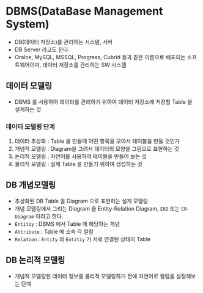 # DBMS(DataBase Management System)

- DB(데이터 저장소)를 관리하는 시스템, 서버
- DB Server 라고도 한다.
- Oralce, MySQL, MSSQL, Progress, Cubrid 등과 같은 이름으로 배포되는 소프트웨어이며, 데이터 저장소를 관리하는 SW 시스템

## 데이터 모델링

- DBMS 를 사용하여 데이터를 관리하기 위하여 데이터 저장소에 저장할 Table 을 설계하는 것

### 데이터 모델링 단계

1. 데이터 추상화 : Table 을 만들때 어떤 항목을 모아서 테이블을 만들 것인가
2. 개념적 모델링 : Diagram을 그려서 데이터의 모양을 그림으로 표현하는 것
3. 논리적 모델링 : 자연어를 사용하여 테이블을 만들어 보는 것
4. 물리적 모델링 : 실제 Table 을 만들기 위하여 생성하는 것

## DB 개념모델링

- 추상화된 DB Table 을 Diagram 으로 표현하는 설계 모델링
- 개념 모델링에서 그리는 Diagram 을 Entity-Relation Diagram, `ERD` 또는 `ER-Diagram` 이라고 한다.
- `Entitiy` : DBMS 에서 Table 에 해당하는 개념
- `Attribute` : Table 에 소속 각 컬럼
- `Relation` : `Entity` 와 `Entitiy` 가 서로 연결된 상태의 Table

## DB 논리적 모델링

- 개념적 모델링된 데이터 정보를 물리적 모델링하기 전에 자연어로 컬럼을 설정해보는 단계
